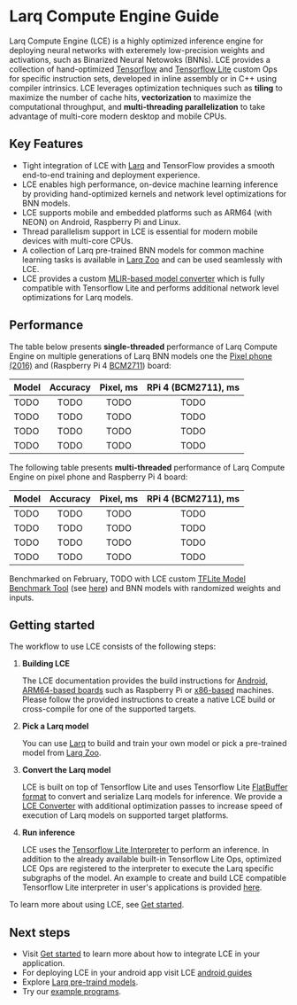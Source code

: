 # Larq Compute Engine Guide

Larq Compute Engine (LCE) is a highly optimized inference engine for deploying
neural networks with exteremely low-precision weights and activations,
such as Binarized Neural Netowoks (BNNs).
LCE provides a collection of hand-optimized [Tensorflow](https://www.tensorflow.org/) 
and [Tensorflow Lite](https://www.tensorflow.org/lite)
custom Ops for specific instruction sets, developed in inline assembly or in C++ 
using compiler intrinsics. LCE leverages optimization techniques
such as **tiling** to maximize the number of cache hits, **vectorization** to maximize 
the computational throughput, and **multi-threading parallelization** to take
advantage of multi-core modern desktop and mobile CPUs.

## Key Features
- Tight integration of LCE with [Larq](https://larq.dev) and
  TensorFlow provides a smooth end-to-end training and deployment experience.
- LCE enables high performance, on-device machine learning inference by
  providing hand-optimized kernels and network level optimizations for BNN models.
- LCE supports mobile and embedded platforms such as ARM64 (with NEON) on Android,
  Raspberry Pi and Linux.
- Thread parallelism support in LCE is essential for modern mobile devices with
  multi-core CPUs.
- A collection of Larq pre-trained BNN models for common machine learning tasks
  is available in [Larq Zoo](https://github.com/larq/zoo)
  and can be used seamlessly with LCE.
- LCE provides a custom [MLIR-based model converter](./lce_converter.md) which
  is fully compatible with Tensorflow Lite and performs additional
  network level optimizations for Larq models.

## Performance
The table below presents **single-threaded** performance of Larq Compute Engine on multiple
generations of Larq BNN models one the [Pixel phone (2016)](https://support.google.com/pixelphone/answer/7158570?hl=en-GB)
and (Raspberry Pi 4 [BCM2711](https://www.raspberrypi.org/documentation/hardware/raspberrypi/bcm2711/README.md)) board:

| Model         | Accuracy  | Pixel, ms   | RPi 4 (BCM2711), ms |
| ------------- | :-------: | :---------: | :----------:        |
| TODO          | TODO      | TODO        | TODO                |
| TODO          | TODO      | TODO        | TODO                |
| TODO          | TODO      | TODO        | TODO                |
| TODO          | TODO      | TODO        | TODO                |

The following table presents **multi-threaded** performance of Larq Compute Engine on
pixel phone and Raspberry Pi 4 board:

| Model              | Accuracy  | Pixel, ms   | RPi 4 (BCM2711), ms |
| ------------------ | :-------: | :---------: | :----------:        |
| TODO               | TODO      | TODO        | TODO                |
| TODO               | TODO      | TODO        | TODO                |
| TODO               | TODO      | TODO        | TODO                |
| TODO               | TODO      | TODO        | TODO                |

Benchmarked on February, TODO with LCE custom
[TFLite Model Benchmark Tool](https://github.com/tensorflow/tensorflow/tree/master/tensorflow/lite/tools/benchmark)
(see [here](../larq_compute_engine/tflite/benchmark))
and BNN models with randomized weights and inputs.

## Getting started
The workflow to use LCE consists of the following steps:

1. **Building LCE**

    The LCE documentation provides the build instructions for [Android](./build_android.md),
    [ARM64-based boards](./build_arm64.md) such as Raspberry Pi or [x86-based](./build_x86.md)
    machines. Please follow the provided instructions to create a native LCE build
    or cross-compile for one of the supported targets.

1. **Pick a Larq model**

    You can use [Larq](https://github.com/larq/larq) to build and train your own
    model or pick a pre-trained model from [Larq Zoo](https://github.com/larq/zoo).

1. **Convert the Larq model**

    LCE is built on top of Tensorflow Lite and uses Tensorflow Lite
    [FlatBuffer format](https://google.github.io/flatbuffers/)
    to convert and serialize Larq models for inference.
    We provide a [LCE Converter](./lce_converter.md) with additional
    optimization passes to increase speed of execution of Larq models
    on supported target platforms.

1. **Run inference**

    LCE uses the [Tensorflow Lite Interpreter](https://github.com/tensorflow/tensorflow/blob/master/tensorflow/lite/g3doc/guide/inference.md) 
    to perform an inference. In addition to the already available built-in
    Tensorflow Lite Ops, optimized LCE Ops are registered to the interpreter
    to execute the Larq specific subgraphs of the model. An example to create
    and build LCE compatible Tensorflow Lite interpreter in user's applications
    is provided [here](./inference.md).

To learn more about using LCE, see [Get started](get_started.md).

## Next steps
- Visit [Get started](./get_started.md) to learn more about how to integrate LCE 
  in your application.
- For deploying LCE in your android app visit LCE [android guides](./build_android.md)
- Explore [Larq pre-traind models](https://github.com/larq/zoo).
- Try our [example programs](../examples/).
